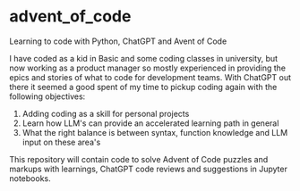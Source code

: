 # advent_of_code
Learning to code with Python, ChatGPT and Avent of Code

I have coded as a kid in Basic and some coding classes in university, but now working as a product manager so mostly experienced in providing the epics and stories of what to code for development teams. With ChatGPT out there it seemed a good spent of my time to pickup coding again with the following objectives:

1) Adding coding as a skill for personal projects
2) Learn how LLM's can provide an accelerated learning path in general
3) What the right balance is between syntax, function knowledge and LLM input on these area's

This repository will contain code to solve Advent of Code puzzles and markups with learnings, ChatGPT code reviews and suggestions in Jupyter notebooks.

